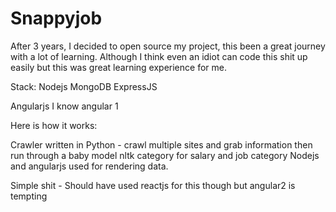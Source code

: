 # Snappyjob
After 3 years, I decided to open source my project, this been a great journey with a lot of learning.
Although I think even an idiot can code this shit up easily but this was great learning experience for me.


Stack:
Nodejs
MongoDB
ExpressJS

Angularjs I know angular 1

Here is how it works:

Crawler written in Python - crawl multiple sites and grab information then run through a baby model nltk category for salary and job category
Nodejs and angularjs used for rendering data.

Simple shit - Should have used reactjs for this though but angular2 is tempting
